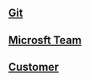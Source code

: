 ## [ Git ](Chapters/git.md)

## [Microsft Team](Chapters/microsftTeams.md)

## [Customer](docs/Customers/index.md)